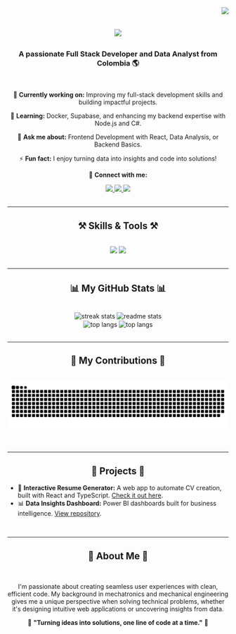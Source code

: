 <img align="right" src="https://visitor-badge.laobi.icu/badge?page_id=JaimeIngenia.JaimeIngenia" />

<h1 align="center">
    <img src="https://readme-typing-svg.herokuapp.com/?font=Righteous&size=35&center=true&vCenter=true&width=500&height=70&duration=4000&lines=Hi+There!+👋;+I'm+Jaime+Moncayo!;" />
</h1>

<h3 align="center">A passionate Full Stack Developer and Data Analyst from Colombia 🌎</h3>

<br/>

<div align="center">
 
 🔭 **Currently working on:** Improving my full-stack development skills and building impactful projects.

🌱 **Learning:** Docker, Supabase, and enhancing my backend expertise with Node.js and C#.

💬 **Ask me about:** Frontend Development with React, Data Analysis, or Backend Basics.

⚡ **Fun fact:** I enjoy turning data into insights and code into solutions!

📧 **Connect with me:**

<div align="center"> 
  <a href="mailto:jamoncayop@unal.edu.co">
    <img src="https://img.shields.io/badge/Gmail-333333?style=for-the-badge&logo=gmail&logoColor=red" />
  </a>
  <a href="https://www.linkedin.com/in/jaimemoncayo-data-engineer/" target="_blank">
    <img src="https://img.shields.io/badge/LinkedIn-0077B5?style=for-the-badge&logo=linkedin&logoColor=white" target="_blank" />
  </a>
  <a href="https://unrivaled-cupcake-dfc9de.netlify.app" target="_blank">
     <img src="https://img.shields.io/badge/Portfolio-FF5722?style=for-the-badge&logo=todoist&logoColor=white" target="_blank" /> <!-- sqlite, safari, google-chrome are other good icon options -->
  </a>
</div>

</div>
 
<br/>
<hr/>

<h2 align="center">⚒️ Skills & Tools ⚒️</h2>
<br/>
<div align="center">
    <img src="https://skillicons.dev/icons?i=react,redux,typescript,javascript,html,css,bootstrap,tailwind,git,github,nodejs,python,mysql,postgresql,azure" />
    <img src="https://skillicons.dev/icons?i=powerbi,vscode,figma,java,sql" />
</div>

<br/>
<hr/>

<!-- <div align="center">
  <h2>📊 My GitHub Stats 📊</h2>
  <br>
  <img width=390 src="https://streak-stats.demolab.com?user=JaimeIngenia&count_private=true&theme=react&border_radius=10" alt="streak stats"/>
  <img width=390 src="https://github-readme-stats.vercel.app/api?username=JaimeIngenia&count_private=true&show_icons=true&theme=react&rank_icon=github&border_radius=10" alt="readme stats" />
  <br/>
  <img width=325 align="center" src="https://github-readme-stats.vercel.app/api/top-langs/?username=JaimeIngenia&hide=HTML&langs_count=8&layout=compact&theme=react&border_radius=10" alt="top langs" />
</div> -->

<div align="center">
  <h2>📊 My GitHub Stats 📊</h2>
  <br>
  <img width=390 src="https://streak-stats.demolab.com?user=JaimeIngenia&count_private=true&theme=react&border_radius=10" alt="streak stats"/>
  <img width=390 src="https://github-readme-stats.vercel.app/api?username=JaimeIngenia&count_private=true&show_icons=true&theme=react&rank_icon=github&border_radius=10" alt="readme stats" />
  <br/>
  <!-- <img width=325 align="center" src="https://github-readme-stats.vercel.app/api/top-langs/?username=JaimeIngenia&layout=compact&theme=react&border_radius=10&hide=jupyter%20notebook,css,makefile&langs_count=8&exclude_repo=your-excluded-repo" alt="top langs" /> -->
  <img width=325 align="center" src="https://github-readme-stats.vercel.app/api/top-langs/?username=JaimeIngenia&hide=assembly&layout=compact&theme=react&border_radius=10&langs_count=8" alt="top langs" />

  <img width=325 align="center" src="https://github-readme-stats-salesp07.vercel.app/api/top-langs/?username=salesp07&hide=HTML&langs_count=8&layout=compact&theme=react&border_radius=10&size_weight=0.5&count_weight=0.5&exclude_repo=github-readme-stats" alt="top langs" />
</div>

<br/>
<hr/>

<!-- <div align="center">
  <h2>🐍 My Contributions 🐍</h2>
  <br>

![Snake animation](https://github.com/JaimeIngenia/JaimeIngenia/blob/output/github-contribution-grid-snake-dark.svg)

<br/><br/><br/>

</div> -->

<!-- <div align="center">
  <h2>🐍 My Contributions 🐍</h2>
  <br>

  <picture>
    <source
      media="(prefers-color-scheme: dark)"
      srcset="https://github.com/JaimeIngenia/JaimeIngenia/blob/output/github-contribution-grid-snake-dark.svg"
    />
    <source
      media="(prefers-color-scheme: light)"
      srcset="https://github.com/JaimeIngenia/JaimeIngenia/blob/output/github-contribution-grid-snake-light.svg"
    />
    <img
      alt="github contribution grid snake animation"
      src="https://github.com/JaimeIngenia/JaimeIngenia/blob/output/github-contribution-grid-snake.svg"
    />
  </picture>

<br/><br/><br/>

</div> -->

<!-- <div align="center">
  <h2>🐍 My Contributions 🐍</h2>
  <br>
  <img alt="snake eating my contributions" src="https://raw.githubusercontent.com/salesp07/salesp07/output/github-contribution-grid-snake.svg" />

<br/><br/><br/>

</div> -->

<div align="center">
  <h2>🐍 My Contributions 🐍</h2>
  <br>
  <picture>
    <source
      media="(prefers-color-scheme: dark)"
      srcset="https://github.com/JaimeIngenia/JaimeIngenia/blob/output/github-contribution-grid-snake-dark.svg"
    />
    <source
      media="(prefers-color-scheme: light)"
      srcset="https://raw.githubusercontent.com/salesp07/salesp07/output/github-contribution-grid-snake.svg"
    />
    <img 
      alt="snake eating my contributions"
      src="https://raw.githubusercontent.com/salesp07/salesp07/output/github-contribution-grid-snake.svg"
    />
  </picture>
  <br/><br/><br/>
</div>

<hr/>

<h2 align="center">🚀 Projects 🚀</h2>
<ul>
  <li>🌟 <strong>Interactive Resume Generator:</strong> A web app to automate CV creation, built with React and TypeScript. <a href="https://github.com/jaime-moncayo/resume-generator">Check it out here</a>.</li>
  <li>📊 <strong>Data Insights Dashboard:</strong> Power BI dashboards built for business intelligence. <a href="https://github.com/jaime-moncayo/data-insights">View repository</a>.</li>
</ul>

<br/>
<hr/>

<h2 align="center">🌟 About Me 🌟</h2>
<br/>
<p align="center">
    I'm passionate about creating seamless user experiences with clean, efficient code. My background in mechatronics and mechanical engineering gives me a unique perspective when solving technical problems, whether it's designing intuitive web applications or uncovering insights from data.
</p>

<div align="center">
  🌟 <strong>"Turning ideas into solutions, one line of code at a time."</strong> 🌟
</div>

<br/><br/>

<br/>
